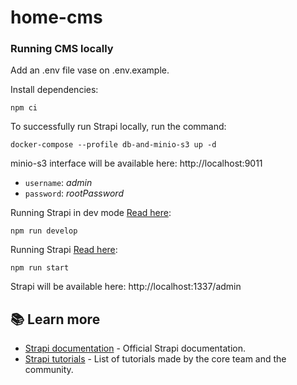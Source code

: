 # home-cms


### Running CMS locally

Add an .env file vase on .env.example.

Install dependencies:
```
npm ci
```

To successfully run Strapi locally, run the command:
```
docker-compose --profile db-and-minio-s3 up -d
```

minio-s3 interface will be available here: http://localhost:9011 
- `username`: *admin*
- `password`: *rootPassword*

Running Strapi in dev mode [Read here](https://docs.strapi.io/dev-docs/cli#strapi-develop):
```
npm run develop
```

Running Strapi [Read here](https://docs.strapi.io/dev-docs/cli#strapi-start):
```
npm run start
```

Strapi will be available here: http://localhost:1337/admin

## 📚 Learn more

- [Strapi documentation](https://docs.strapi.io) - Official Strapi documentation.
- [Strapi tutorials](https://strapi.io/tutorials) - List of tutorials made by the core team and the community.

